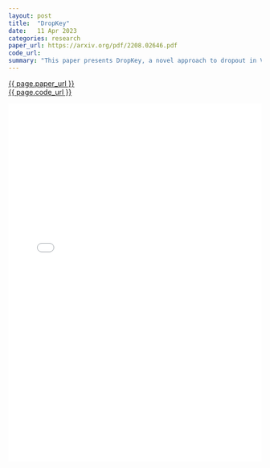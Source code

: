 ```yaml
---
layout: post
title:  "DropKey"
date:   11 Apr 2023
categories: research
paper_url: https://arxiv.org/pdf/2208.02646.pdf
code_url: 
summary: "This paper presents DropKey, a novel approach to dropout in Vision Transformer's self-attention layers, addressing three main aspects ignored by previous studies. Firstly, it introduces a dropout-before-softmax scheme by applying dropout to the Key before attention matrix calculation, maintaining regularization and attention weight probability features. Secondly, it proposes a decreasing drop ratio schedule across layers to balance feature retention and prevent overfitting. Thirdly, it evaluates the necessity of structured dropout, like in CNNs, and concludes it's not essential for Vision Transformers. DropKey, combining key-targeted dropout and a decreasing ratio, enhances Vision Transformer performance across various architectures and tasks, including image classification, object detection, and human-object interaction, as demonstrated through extensive experiments."
---
```


<style>
.responsive-pdf-container {
    overflow: hidden;
    padding-top: 141.42%; /* 16:9 Aspect Ratio, adjust as needed */
    position: relative;
}

.responsive-pdf-container iframe {
    border: none;
    height: 100%;
    left: 0;
    position: absolute;
    top: 0;
    width: 100%;
}
</style>

<a href="{{ page.paper_url }}">{{ page.paper_url }}</a><br>
<a href="{{ page.code_url }}">{{ page.code_url }}</a>

<div class="responsive-pdf-container">
    <iframe src="{{ page.paper_url }}" style="border: none;"></iframe>
</div>